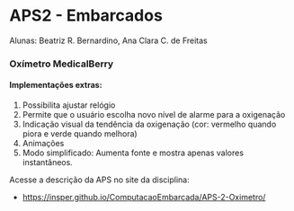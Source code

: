# APS2 - Embarcados
Alunas: Beatriz R. Bernardino, Ana Clara C. de Freitas

### Oxímetro MedicalBerry 

#### Implementações extras: 

  1) Possibilita ajustar relógio
  2) Permite que o usuário escolha novo nível de alarme para a oxigenação
  3) Indicação visual da tendência da oxigenação (cor: vermelho quando piora e verde quando melhora) 
  4) Animações
  5) Modo simplificado: Aumenta fonte e mostra apenas valores instantâneos.




Acesse a descrição da APS no site da disciplina:

- https://insper.github.io/ComputacaoEmbarcada/APS-2-Oximetro/
